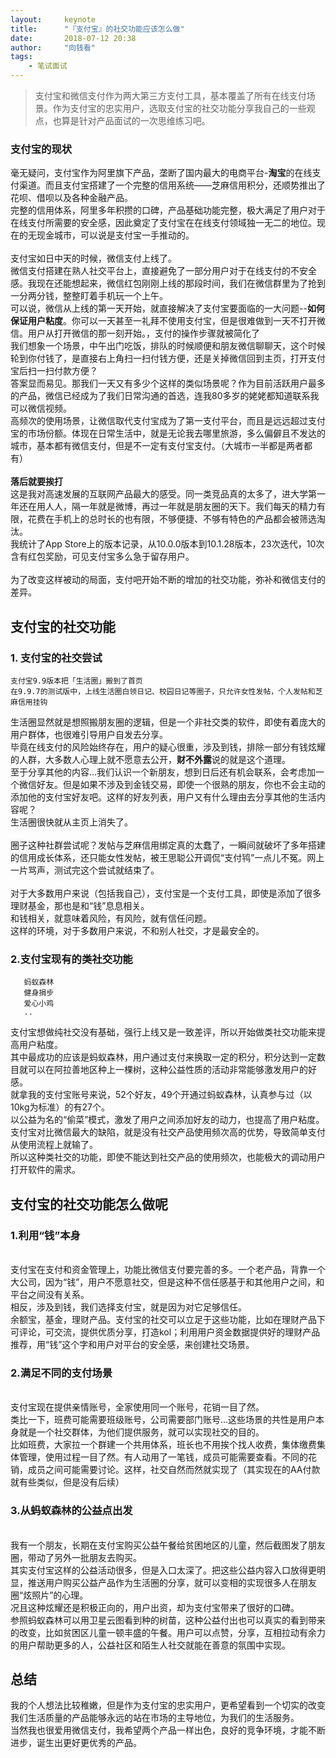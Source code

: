 ```yaml
---
layout:     keynote
title:      "『支付宝』的社交功能应该怎么做"
date:       2018-07-12 20:38
author:     "向钱看"
tags:
    - 笔试面试
---
```



> 支付宝和微信支付作为两大第三方支付工具，基本覆盖了所有在线支付场景。作为支付宝的忠实用户，选取支付宝的社交功能分享我自己的一些观点，也算是针对产品面试的一次思维练习吧。


### 支付宝的现状

毫无疑问，支付宝作为阿里旗下产品，垄断了国内最大的电商平台-**淘宝**的在线支付渠道。而且支付宝搭建了一个完整的信用系统——芝麻信用积分，还顺势推出了花呗、借呗以及各种金融产品。
<br>完整的信用体系，阿里多年积攒的口碑，产品基础功能完整，极大满足了用户对于在线支付所需要的安全感，因此奠定了支付宝在在线支付领域独一无二的地位。现在的无现金城市，可以说是支付宝一手推动的。
<br>
<br>支付宝如日中天的时候，微信支付上线了。
<br>微信支付搭建在熟人社交平台上，直接避免了一部分用户对于在线支付的不安全感。我现在还能想起来，微信红包刚刚上线的那段时间，我们在微信群里为了抢到一分两分钱，整整盯着手机玩一个上午。
<br>可以说，微信从上线的第一天开始，就直接解决了支付宝要面临的一大问题--**如何保证用户粘度**。你可以一天甚至一礼拜不使用支付宝，但是很难做到一天不打开微信。用户从打开微信的那一刻开始。，支付的操作步骤就被简化了
<br>我们想象一个场景，中午出门吃饭，排队的时候顺便和朋友微信聊聊天，这个时候轮到你付钱了，是直接右上角扫一扫付钱方便，还是关掉微信回到主页，打开支付宝后扫一扫付款方便？
<br>答案显而易见。那我们一天又有多少个这样的类似场景呢？作为目前活跃用户最多的产品，微信已经成为了我们日常沟通的首选，连我80多岁的姥姥都知道联系我可以微信视频。
<br>高频次的使用场景，让微信取代支付宝成为了第一支付平台，而且是远远超过支付宝的市场份额。体现在日常生活中，就是无论我去哪里旅游，多么偏僻且不发达的城市，基本都有微信支付，但是不一定有支付宝支付。（大城市一半都是两者都有）
<br>
<br>**落后就要挨打**
<br>这是我对高速发展的互联网产品最大的感受。同一类竞品真的太多了，进大学第一年还在用人人，隔一年就是微博，再过一年就是朋友圈的天下。我们每天的精力有限，花费在手机上的总时长的也有限，不够便捷、不够有特色的产品都会被筛选淘汰。
<br>我统计了App Store上的版本记录，从10.0.0版本到10.1.28版本，23次迭代，10次含有红包奖励，可见支付宝多么急于留存用户。
<br>
<br>为了改变这样被动的局面，支付吧开始不断的增加的社交功能，弥补和微信支付的差异。



## 支付宝的社交功能

### 1. 支付宝的社交尝试
```生活圈
支付宝9.9版本把「生活圈」搬到了首页
在9.9.7的测试版中，上线生活圈白领日记、校园日记等圈子，只允许女性发帖，个人发帖和芝麻信用挂钩
```
生活圈显然就是想照搬朋友圈的逻辑，但是一个非社交类的软件，即使有着庞大的用户群体，也很难引导用户自发去分享。
<br>毕竟在线支付的风险始终存在，用户的疑心很重，涉及到钱，排除一部分有钱炫耀的人群，大多数人心理上就不愿意去公开，**财不外露**说的就是这个道理。
<br>至于分享其他的内容...我们认识一个新朋友，想到日后还有机会联系，会考虑加一个微信好友。但是如果不涉及到金钱交易，即使一个很熟的朋友，你也不会主动的添加他的支付宝好友吧。这样的好友列表，用户又有什么理由去分享其他的生活内容呢？
<br>生活圈很快就从主页上消失了。
<br>
<br>圈子这种社群尝试呢？发帖与芝麻信用绑定真的太蠢了，一瞬间就破坏了多年搭建的信用成长体系，还只能女性发帖，被王思聪公开调侃“支付鸨”一点儿不冤。网上一片骂声，测试完这个尝试就结束了。
<br>
<br>对于大多数用户来说（包括我自己），支付宝是一个支付工具，即使是添加了很多理财基金，那也是和“钱”息息相关。
<br>和钱相关，就意味着风险，有风险，就有信任问题。
<br>这样的环境，对于多数用户来说，不和别人社交，才是最安全的。

### 2.支付宝现有的类社交功能
```
   蚂蚁森林
   健身捐步
   爱心小鸡
   ..
```
支付宝想做纯社交没有基础，强行上线又是一致差评，所以开始做类社交功能来提高用户粘度。
<br>其中最成功的应该是蚂蚁森林，用户通过支付来换取一定的积分，积分达到一定数目就可以在阿拉善地区种上一棵树，这种公益性质的活动非常能够激发用户的好感。
<br>就拿我的支付宝账号来说，52个好友，49个开通过蚂蚁森林，认真参与过（以10kg为标准）的有27个。
<br>以公益为名的“偷菜”模式，激发了用户之间添加好友的动力，也提高了用户粘度。支付宝对比微信最大的缺陷，就是没有社交产品使用频次高的优势，导致简单支付从使用流程上就输了。
<br>所以这种类社交的功能，即使不能达到社交产品的使用频次，也能极大的调动用户打开软件的需求。


## 支付宝的社交功能怎么做呢

### 1.利用“钱”本身
<br>支付宝在支付和资金管理上，功能比微信支付要完善的多。一个老产品，背靠一个大公司，因为“钱”，用户不愿意社交，但是这种不信任感基于和其他用户之间，和平台之间没有关系。
<br>相反，涉及到钱，我们选择支付宝，就是因为对它足够信任。
<br>余额宝，基金，理财产品。支付宝的社交可以立足于这些功能，比如在理财产品下可评论，可交流，提供优质分享，打造kol；利用用户资金数据提供好的理财产品推荐，用“钱”这个字和用户对平台的安全感，来创建社交场景。

### 2.满足不同的支付场景
<br>支付宝现在提供亲情账号，全家使用同一个账号，花销一目了然。
<br>类比一下，班费可能需要班级账号，公司需要部门账号...这些场景的共性是用户本身就是一个社交群体，为他们提供服务，就可以实现社交的目的。
<br>比如班费，大家拉一个群建一个共用体系，班长也不用挨个找人收费，集体缴费集体管理，使用过程一目了然。有人动用了一笔钱，成员可能需要查看。不同的花销，成员之间可能需要讨论。这样，社交自然而然就实现了（其实现在的AA付款就有些类似，但是没有后续）

### 3.从蚂蚁森林的公益点出发
<br>我有一个朋友，长期在支付宝购买公益午餐给贫困地区的儿童，然后截图发了朋友圈，带动了另外一批朋友去购买。
<br>其实支付宝这样的公益活动很多，但是入口太深了。把这些公益内容入口放得更明显，推送用户购买公益产品作为生活圈的分享，就可以变相的实现很多人在朋友圈“炫照片”的心理。
<br>况且这种炫耀还是积极正向的，用户出资，却为支付宝带来了很好的口碑。
<br>参照蚂蚁森林可以用卫星云图看到种的树苗，这种公益付出也可以真实的看到带来的改变，比如贫困区儿童一顿丰盛的午餐。用户可以点赞，分享，互相拉动有余力的用户帮助更多的人，公益社区和陌生人社交就能在善意的氛围中实现。

## 总结
我的个人想法比较稚嫩，但是作为支付宝的忠实用户，更希望看到一个切实的改变我们生活质量的产品能够永远的站在市场的主导地位，为我们的生活服务。
<br>当然我也很爱用微信支付，我希望两个产品一样出色，良好的竞争环境，才能不断进步，诞生出更好更优秀的产品。



